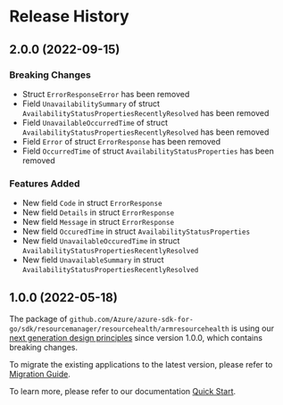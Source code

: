# Release History

## 2.0.0 (2022-09-15)
### Breaking Changes

- Struct `ErrorResponseError` has been removed
- Field `UnavailabilitySummary` of struct `AvailabilityStatusPropertiesRecentlyResolved` has been removed
- Field `UnavailableOccurredTime` of struct `AvailabilityStatusPropertiesRecentlyResolved` has been removed
- Field `Error` of struct `ErrorResponse` has been removed
- Field `OccurredTime` of struct `AvailabilityStatusProperties` has been removed

### Features Added

- New field `Code` in struct `ErrorResponse`
- New field `Details` in struct `ErrorResponse`
- New field `Message` in struct `ErrorResponse`
- New field `OccuredTime` in struct `AvailabilityStatusProperties`
- New field `UnavailableOccuredTime` in struct `AvailabilityStatusPropertiesRecentlyResolved`
- New field `UnavailableSummary` in struct `AvailabilityStatusPropertiesRecentlyResolved`


## 1.0.0 (2022-05-18)

The package of `github.com/Azure/azure-sdk-for-go/sdk/resourcemanager/resourcehealth/armresourcehealth` is using our [next generation design principles](https://azure.github.io/azure-sdk/general_introduction.html) since version 1.0.0, which contains breaking changes.

To migrate the existing applications to the latest version, please refer to [Migration Guide](https://aka.ms/azsdk/go/mgmt/migration).

To learn more, please refer to our documentation [Quick Start](https://aka.ms/azsdk/go/mgmt).